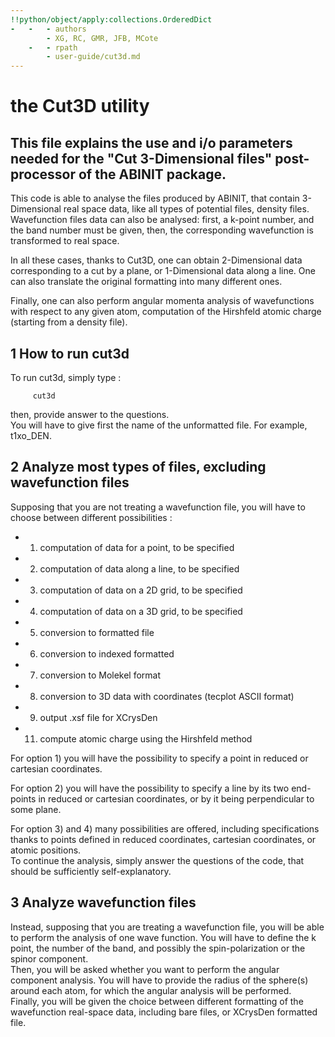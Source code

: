 ```yaml
---
!!python/object/apply:collections.OrderedDict
-   -   - authors
        - XG, RC, GMR, JFB, MCote
    -   - rpath
        - user-guide/cut3d.md
---
```


# the Cut3D utility  

## This file explains the use and i/o parameters needed for the "Cut 3-Dimensional files" post-processor of the ABINIT package.  

This code is able to analyse the files produced by ABINIT, that contain
3-Dimensional real space data, like all types of potential files, density
files. Wavefunction files data can also be analysed: first, a k-point number,
and the band number must be given, then, the corresponding wavefunction is
transformed to real space.

In all these cases, thanks to Cut3D, one can obtain 2-Dimensional data
corresponding to a cut by a plane, or 1-Dimensional data along a line. One can
also translate the original formatting into many different ones.

Finally, one can also perform angular momenta analysis of wavefunctions with
respect to any given atom, computation of the Hirshfeld atomic charge
(starting from a density file).


## 1 How to run cut3d

  
To run cut3d, simply type :

    
    
         cut3d
    

  
then, provide answer to the questions.  
You will have to give first the name of the unformatted file. For example,
t1xo_DEN.



## 2 Analyze most types of files, excluding wavefunction files

  
Supposing that you are not treating a wavefunction file, you will have to
choose between different possibilities :

  * 1) computation of data for a point, to be specified
  * 2) computation of data along a line, to be specified
  * 3) computation of data on a 2D grid, to be specified
  * 4) computation of data on a 3D grid, to be specified
  * 5) conversion to formatted file
  * 6) conversion to indexed formatted
  * 7) conversion to Molekel format
  * 8) conversion to 3D data with coordinates (tecplot ASCII format)
  * 9) output .xsf file for XCrysDen
  * 11) compute atomic charge using the Hirshfeld method

For option 1) you will have the possibility to specify a point in reduced or
cartesian coordinates.

For option 2) you will have the possibility to specify a line by its two end-
points in reduced or cartesian coordinates, or by it being perpendicular to
some plane.

For option 3) and 4) many possibilities are offered, including specifications
thanks to points defined in reduced coordinates, cartesian coordinates, or
atomic positions.  
To continue the analysis, simply answer the questions of the code, that should
be sufficiently self-explanatory.



## 3 Analyze wavefunction files

  
Instead, supposing that you are treating a wavefunction file, you will be able
to perform the analysis of one wave function. You will have to define the k
point, the number of the band, and possibly the spin-polarization or the
spinor component.  
Then, you will be asked whether you want to perform the angular component
analysis. You will have to provide the radius of the sphere(s) around each
atom, for which the angular analysis will be performed.  
Finally, you will be given the choice between different formatting of the
wavefunction real-space data, including bare files, or XCrysDen formatted
file.



